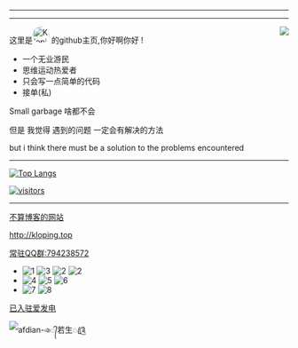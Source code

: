  
<hr>
<hr>
<a title="stats"><img align="right" src="https://github-readme-stats.vercel.app/api?username=Samarium150&count_private=true&show_icons=true" /></a>

这里是<a href="http://github.com/Kloping"><img style='border-radius: 99px; width: 30px; height: 30px; display: inline' src="https://avatars.githubusercontent.com/u/87743020?v=4" alt="Kloping"></a>
的github主页,你好啊你好 !

* 一个无业游民
* 思维运动热爱者
* 只会写一点简单的代码
* 接单(私)

Small garbage 啥都不会

但是 我觉得 遇到的问题 一定会有解决的方法

but i think there must be a solution to the problems encountered

<hr> 

[![Top Langs](https://github-readme-stats.vercel.app/api/top-langs/?username=kloping&exclude_repo=jekyll-TeXt-theme-template,samarium150.github.io&layout=compact&langs_count=6 "Top languages")]()


[![visitors](https://profile-counter.glitch.me/kloping/count.svg)]()

<hr>

[不算博客的网站](http://kloping.top)

http://kloping.top

[常驻QQ群:794238572](https://jq.qq.com/?_wv=1027&k=uLNboJ5c)

* ![1](https://img.shields.io/badge/-Kotlin-FEE?style=flat-square&logo=Kotlin&logoColor=55F)
  ![3](https://img.shields.io/badge/-Java-FFFFFF?style=flat-square&logo=Java&logoColor=F00)
  ![2](https://img.shields.io/badge/-Python-555?style=flat-square&logo=Python&logoColor=FF9)
  ![2](https://img.shields.io/badge/-JavaScript-155?style=flat-square&logo=JavaScript&logoColor=F99)
* ![4](https://img.shields.io/badge/-Linux-00000F?style=flat-square&logo=Linux&logoColor=fff)
  ![5](https://img.shields.io/badge/-Windows-0078D6?style=flat-square&logo=Windows)
  ![6](https://img.shields.io/badge/-Android-8FA?style=flat-square&logo=Android&logoColor=FFF)
* ![7](https://img.shields.io/badge/-MySQL-FFF?style=flat-square&logo=MySQL&logoColor=000)
  ![8](https://img.shields.io/badge/-Docker-2496ED?style=flat-square&logo=Docker&logoColor=fff)


[已入驻爱发电](https://afdian.net/a/kloping)

![afdian-ঞ᭄若生ꦿ༊](https://user-images.githubusercontent.com/87743020/235341925-7eec9a3c-36e4-49d8-87b9-200f8f2c8de5.jpg)
